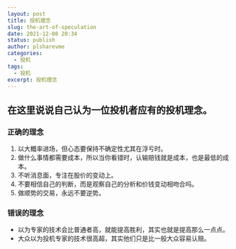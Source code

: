 ```yaml
---
layout: post
title: 投机理念
slug: the-art-of-speculation
date: 2021-12-08 20:34
status: publish
author: plsharevme
categories: 
  - 投机
tags: 
  - 投机
excerpt: 投机理念
---
```


## 在这里说说自己认为一位投机者应有的投机理念。

### 正确的理念
1. 以大概率进场，但心态要保持不确定性尤其在浮亏时。
2. 做什么事情都需要成本，所以当你看错时，认输赔钱就是成本，也是最低的成本。
3. 不听消息面，专注在股价的变动上。
4. 不要相信自己的判断，而是观察自己的分析和价钱变动相吻合吗。
5. 做顺势的交易，永远不要逆势。
      

### 错误的理念
- 以为专家的技术会比普通者高，就能提高胜利，其实也就是提高那么一点点。
- 大众以为投机专家的技术很高超，其实他们只是比一般大众容易认赔。
      
      
